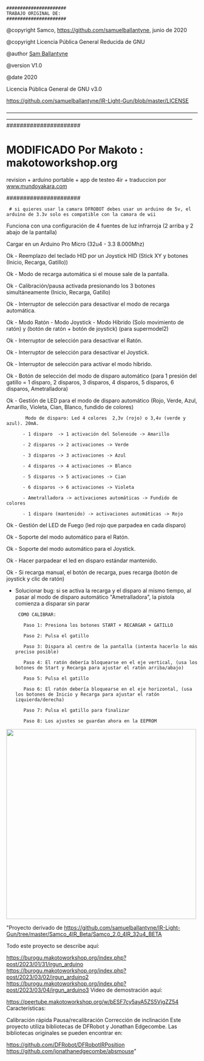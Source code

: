     ######################
    TRABAJO ORIGINAL DE:
    ######################
   
   @copyright   Samco, https://github.com/samuelballantyne, junio de 2020
   
   @copyright   Licencia Pública General Reducida de GNU
   
   @author [Sam Ballantyne](samuelballantyne@hotmail.com)
   
   @version  V1.0
   
   @date  2020
   
   Licencia Pública General de GNU v3.0
   
   https://github.com/samuelballantyne/IR-Light-Gun/blob/master/LICENSE
   
  ———————————————————————————————————————————————————————————————————————
   ######################
   
   # MODIFICADO Por Makoto : makotoworkshop.org
   
   revision + arduino portable + app de testeo 4ir + traduccion por www.mundoyakara.com
   
   ######################

     # si quieres usar la camara DFROBOT debes usar un arduino de 5v, el arduino de 3.3v solo es compatible con la camara de wii

   Funciona con una configuración de 4 fuentes de luz infrarroja (2 arriba y 2 abajo de la pantalla)
   
   Cargar en un Arduino Pro Micro (32u4 - 3.3 8.000Mhz)
   
   
   Ok - Reemplazo del teclado HID por un Joystick HID (Stick XY y botones (Inicio, Recarga, Gatillo))
   
   Ok - Modo de recarga automática si el mouse sale de la pantalla.
   
   Ok - Calibración/pausa activada presionando los 3 botones simultáneamente (Inicio, Recarga, Gatillo)
   
   Ok - Interruptor de selección para desactivar el modo de recarga automática.
   
   Ok - Modo Ratón - Modo Joystick - Modo Híbrido (Solo movimiento de ratón) y (botón de ratón + botón de joystick) (para supermodel2)
   
   Ok - Interruptor de selección para desactivar el Ratón.
   
   Ok - Interruptor de selección para desactivar el Joystick.
   
   Ok - Interruptor de selección para activar el modo híbrido.
   
   Ok - Botón de selección del modo de disparo automático (para 1 presión del gatillo = 1 disparo, 2 disparos, 3 disparos, 4 disparos, 5 disparos, 6 disparos, Ametralladora)
   
   Ok - Gestión de LED para el modo de disparo automático (Rojo, Verde, Azul, Amarillo, Violeta, Cian, Blanco, fundido de colores)
   
           Modo de disparo: Led 4 colores  2,3v (rojo) o 3,4v (verde y azul). 20mA.
           
          - 1 disparo  -> 1 activación del Solenoide -> Amarillo
          
          - 2 disparos -> 2 activaciones -> Verde
          
          - 3 disparos -> 3 activaciones -> Azul
          
          - 4 disparos -> 4 activaciones -> Blanco
          
          - 5 disparos -> 5 activaciones -> Cian
          
          - 6 disparos -> 6 activaciones -> Violeta
          
          - Ametralladora -> activaciones automáticas -> Fundido de colores
          
          - 1 disparo (mantenido) -> activaciones automáticas -> Rojo
          
   Ok - Gestión del LED de Fuego (led rojo que parpadea en cada disparo)
   
   Ok - Soporte del modo automático para el Ratón.
   
   Ok - Soporte del modo automático para el Joystick.
   
   Ok - Hacer parpadear el led en disparo estándar mantenido.
   
   Ok - Si recarga manual, el botón de recarga, pues recarga (botón de joystick y clic de ratón)
   
   - Solucionar bug: si se activa la recarga y el disparo al mismo tiempo, al pasar al modo de disparo automático "Ametralladora", la pistola comienza a disparar sin parar
      
          CÓMO CALIBRAR:
     
            Paso 1: Presiona los botones START + RECARGAR + GATILLO

            Paso 2: Pulsa el gatillo

            Paso 3: Dispara al centro de la pantalla (intenta hacerlo lo más preciso posible)

            Paso 4: El ratón debería bloquearse en el eje vertical, (usa los botones de Start y Recarga para ajustar el ratón arriba/abajo)

            Paso 5: Pulsa el gatillo

            Paso 6: El ratón debería bloquearse en el eje horizontal, (usa los botones de Inicio y Recarga para ajustar el ratón izquierda/derecha)

            Paso 7: Pulsa el gatillo para finalizar

            Paso 8: Los ajustes se guardan ahora en la EEPROM

<img src="ARDUINO MICRO MAKOTO.jpg"
height="500">

"Proyecto derivado de https://github.com/samuelballantyne/IR-Light-Gun/tree/master/Samco_4IR_Beta/Samco_2.0_4IR_32u4_BETA

Todo este proyecto se describe aquí:

https://burogu.makotoworkshop.org/index.php?post/2023/01/31/irgun_arduino
https://burogu.makotoworkshop.org/index.php?post/2023/03/02/irgun_arduino2
https://burogu.makotoworkshop.org/index.php?post/2023/03/04/irgun_arduino3
Video de demostración aquí:

https://peertube.makotoworkshop.org/w/bESF7cy5ayA5ZS5VjgZZ54
Características:

Calibración rápida
Pausa/recalibración
Corrección de inclinación
Este proyecto utiliza bibliotecas de DFRobot y Jonathan Edgecombe. Las bibliotecas originales se pueden encontrar en:

https://github.com/DFRobot/DFRobotIRPosition
https://github.com/jonathanedgecombe/absmouse"
